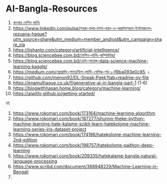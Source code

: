 # AI-Bangla-Resources

1. [বাংলায় মেশিন লার্নিং](https://ml.howtocode.dev/)
2. https://www.linkedin.com/pulse/সহজ-বলয়-মশন-লরন-ও-আরটফসয়ল-ইনটলজনস-rezuana-haque?utm_source=share&utm_medium=member_android&utm_campaign=share_via
3. https://iishanto.com/category/artificial-intelligence/
4. https://blog.sciencebee.com.bd/মেশিন-লার্নিং-কম্পিউটার/
5. https://blog.sciencebee.com.bd/ডেটা-সায়েন্স-data-science-machine-learning-kaggle/
6. https://medium.com/প্রোগ্রামিং-পাতা/ডিপ-লার্নিং-বেসিক-পর্ব-১-f9ba093e0c85, ২
7. https://github.com/menon92/DL-Sneak-Peek?tab=readme-ov-file
8. https://enamulhaque.co.uk/f/generative-ai-in-bangla-part-1 (1-6)
9. https://blogwithhasan.home.blog/category/machine-learning/
10. https://aiwithr.github.io/getting-started/

বই
1. https://www.rokomari.com/book/173164/machine-learning-algorithm
2. https://www.rokomari.com/book/187277/shunno-theke-python-machine-learning-hate-kalame-scikit-learn-hatekolome-machine-learning-series-iris-dataset-project
3. https://www.rokomari.com/book/174186/hatekolome-machine-learning-2nd-edition
4. https://www.rokomari.com/book/198757/hatekolome-paithon-deep-learning
5. https://www.rokomari.com/book/209335/hatekalame-bangla-natural-language-processing
6. https://www.scribd.com/document/368948229/Machine-Learning-in-Bengali
7.